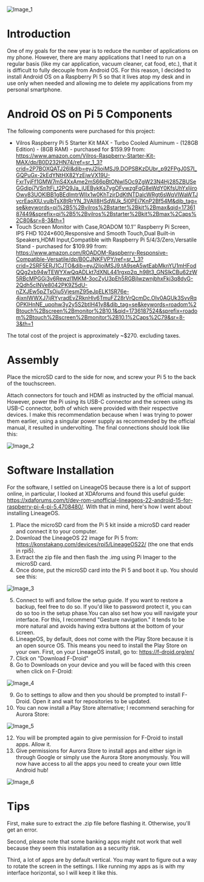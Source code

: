 ![Image_1](https://github.com/user-attachments/assets/c3f78c5d-5bff-4457-8972-0cdcd09364ad)
# Introduction
One of my goals for the new year is to reduce the number of applications on my phone. However, there are many applications that I need to run on a regular basis (like my car application, vacuum cleaner, cat food, etc.), that it is difficult to fully decouple from Android OS. For this reason, I decided to install Android OS on a Raspberry Pi 5 so that it lives atop my desk and in use only when needed and allowing me to delete my applications from my personal smartphone.
# Android OS on Pi 5 Components
The following components were purchased for this project:
*  Vilros Raspberry Pi 5 Starter Kit MAX - Turbo Cooled Aluminum - (128GB Edition) - (8GB RAM) - purchased for $159.99 from: https://www.amazon.com/Vilros-Raspberry-Starter-Kit-MAX/dp/B0D232HN74/ref=sr_1_3?crid=2P7BOXQATJ26I&dib=eyJ2IjoiMSJ9.DOPSBKzDUbr_p92FPgJ0S7I_GQPuGx-2kEdYNtHX82YzEjwVX19U-FxrTyjFf1GMW7mS4XxAme2mS66pBtONwl5Oc9ZgW23N4Hj285ZBUSeGGdipj7VSn1tFj_t2PQ9Ja_jUEBykKs7ygOFvwzgFqG8eWdY0KfsUhYxljiroOwv83UOKlBB1gBEdImtrWIIx1w0KhTzjrDdKtNTDalcWRgt6sWqVlWaWTJycrEaoXlU.vulbTsX8tRrYN_3VAII8HSdWJk_5l0PEi7KnP2Bf54M&dib_tag=se&keywords=pi%2B5%2Bvilros%2Bstarter%2Bkit%2Bmax&qid=1736187449&sprefix=pi%2B5%2Bvilros%2Bstarter%2Bkit%2Bmax%2Caps%2C80&sr=8-3&th=1
*  Touch Screen Monitor with Case,ROADOM 10.1’’ Raspberry Pi Screen, IPS FHD 1024×600,Responsive and Smooth Touch,Dual Built-in Speakers,HDMI Input,Compatible with Raspberry Pi 5/4/3/Zero,Versatile Stand - purchased for $109.99 from: https://www.amazon.com/ROADOM-Raspberry-Responsive-Compatible-Versatile/dp/B0CJNKFVPY/ref=sr_1_3?crid=2SRF5ERJ1CJTO&dib=eyJ2IjoiMSJ9.tA9seA5wtEabMknYU1mHFodQQg2xb94wTEWYXwQqADLkt7dXNL441rgxp2q_h98t3_GNSlkCBu62zW5RBcMPGGi3v6Rewzl1MKM-3ocZyU3pEh5RGBjlwzwnjbhxFkj3q8dyG-2Qdh5cINVe8042PK9Z5dU-nZXJEw5pZTsOiu5VjesmZ95eJpELK1SR76e-4jxnIWWXJ7ijRYyradEvZRknHlv6TmuFZ28rVrQcmDc.OIv0AGUk3SvvRqOPKlHnNE_upohw3y2y5S2btIH41y8&dib_tag=se&keywords=roadom%2Btouch%2Bscreen%2Bmonitor%2B10.1&qid=1736187524&sprefix=roadom%2Btouch%2Bscreen%2Bmonitor%2B10.1%2Caps%2C79&sr=8-3&th=1

The total cost of the project is approximately ~$270. excluding taxes.
# Assembly
Place the microSD card to the side for now, and screw your Pi 5 to the back of the touchscreen.

Attach connectors for touch and HDMI as instructed by the official manual. However, power the Pi using its USB-C connector and the screen using its USB-C connector, both of which were provided with their respective devices. I make this recommendation because when I was trying to power them earlier, using a singular power supply as recommended by the official manual, it resulted in undervolting. The final connections should look like this:

![Image_2](https://github.com/user-attachments/assets/c35ca69e-7c96-4a50-8189-207ffe0ec893)
# Software Installation
For the software, I settled on LineageOS because there is a lot of support online, in particular, I looked at XDAforums and found this useful guide: https://xdaforums.com/t/dev-rom-unofficial-lineageos-22-android-15-for-raspberry-pi-4-pi-5.4708480/. With that in mind, here's how I went about installing LineageOS.

1. Place the microSD card from the Pi 5 kit inside a microSD card reader and connect it to your computer.
2. Download the LineageOS 22 image for Pi 5 from: https://konstakang.com/devices/rpi5/LineageOS22/ (the one that ends in rpi5).
3. Extract the zip file and then flash the .img using Pi Imager to the microSD card.
4. Once done, put the microSD card into the Pi 5 and boot it up. You should see this:

![Image_3](https://github.com/user-attachments/assets/203b6bd9-511c-4ee1-9166-c43a46784712)

5. Connect to wifi and follow the setup guide. If you want to restore a backup, feel free to do so. If you'd like to password protect it, you can do so too in the setup phase.You can also set how you will navigate your interface. For this, I recommend "Gesture navigation." it tends to be more natural and avoids having extra buttons at the bottom of your screen.
6. LineageOS, by default, does not come with the Play Store because it is an open source OS. This means you need to install the Play Store on your own. First, on your LineageOS install, go to: https://f-droid.org/en/
7. Click on "Download F-Droid"
8. Go to Downloads on your device and you will be faced with this creen when click on F-Droid:

![Image_4](https://github.com/user-attachments/assets/f0766150-7da0-4c73-90f2-0133fec4b7cd)

9. Go to settings to allow and then you should be prompted to install F-Droid. Open it and wait for repositories to be updated.
10. You can now install a Play Store alternative; I recommend seraching for Aurora Store:

![Image_5](https://github.com/user-attachments/assets/bc18786a-e5f2-415e-af35-53c01dde00e3)

12. You will be prompted again to give permission for F-Droid to install apps. Allow it.
13. Give permissions for Aurora Store to install apps and either sign in through Google or simply use the Aurora Store anonymously. You will now have access to all the apps you need to create your own little Android hub!

![Image_6](https://github.com/user-attachments/assets/d072f024-4014-4f2a-8c5e-f9f37111051f)

# Tips
First, make sure to extract the .zip file before flashing it. Otherwise, you'll get an error.

Second, please note that some banking apps might not work that well because they seem this installation as a security risk.

Third, a lot of apps are by default vertical. You may want to figure out a way to rotate the screen in the settings. I like running my apps as is with my interface horizontal, so I will keep it like this.
